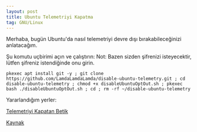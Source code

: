 ```yaml
---
layout: post
title: Ubuntu Telemetriyi Kapatma
tag: GNU/Linux
---
```

Merhaba, bugün Ubuntu'da nasıl telemetriyi devre dışı bırakabileceğinizi anlatacağım.

Şu komutu uçbirimi açın ve çalıştırın:
Not: Bazen sizden şifrenizi isteyecektir, lütfen şifreniz istendiğinde onu girin.

```pkexec apt install git -y ; git clone https://github.com/LamdaLamdaLamda/disable-ubuntu-telemetry.git ; cd disable-ubuntu-telemetry ; chmod +x disableUbuntuOptOut.sh ; pkexec bash ./disableUbuntuOptOut.sh ; cd ; rm -rf ~/disable-ubuntu-telemetry```

Yararlandığım yerler:

[Telemetriyi Kapatan Betik](https://github.com/LamdaLamdaLamda/disable-ubuntu-telemetry)

[Kaynak](https://www.silicone-forum.com/konu/ubuntu-iyi-mi.11585/page-2#post-186153)